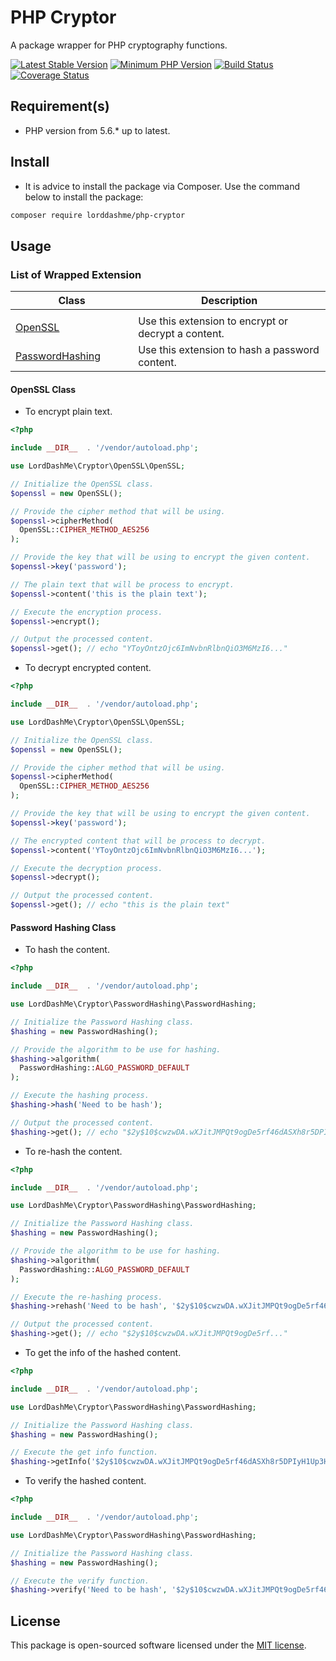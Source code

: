# PHP Cryptor

A package wrapper for PHP cryptography functions.

[![Latest Stable Version](https://img.shields.io/packagist/v/lorddashme/php-cryptor.svg?style=flat-square)](https://packagist.org/packages/lorddashme/php-cryptor) [![Minimum PHP Version](https://img.shields.io/badge/php-%3E%3D%205.6-8892BF.svg?style=flat-square)](https://php.net/) [![Build Status](https://img.shields.io/travis/LordDashMe/php-cryptor/master.svg?style=flat-square)](https://travis-ci.org/LordDashMe/php-cryptor) [![Coverage Status](https://img.shields.io/coveralls/LordDashMe/php-cryptor/master.svg?style=flat-square)](https://coveralls.io/github/LordDashMe/php-cryptor?branch=master)

## Requirement(s)

- PHP version from 5.6.* up to latest.

## Install

- It is advice to install the package via Composer. Use the command below to install the package:

```txt
composer require lorddashme/php-cryptor
```

## Usage

### List of Wrapped Extension

| Class | Description |
| ----- | ----------- |
| <img width="200" /> | <img width="300" /> |
| [OpenSSL](#openssl-class) | Use this extension to encrypt or decrypt a content. |
| [PasswordHashing](#password-hashing-class) | Use this extension to hash a password content. |

#### OpenSSL Class

- To encrypt plain text.

```php
<?php

include __DIR__  . '/vendor/autoload.php';

use LordDashMe\Cryptor\OpenSSL\OpenSSL;

// Initialize the OpenSSL class.
$openssl = new OpenSSL();

// Provide the cipher method that will be using.
$openssl->cipherMethod(
  OpenSSL::CIPHER_METHOD_AES256
);

// Provide the key that will be using to encrypt the given content.
$openssl->key('password');

// The plain text that will be process to encrypt.
$openssl->content('this is the plain text');

// Execute the encryption process.
$openssl->encrypt();

// Output the processed content.
$openssl->get(); // echo "YToyOntzOjc6ImNvbnRlbnQiO3M6MzI6..."
```

- To decrypt encrypted content.

```php
<?php

include __DIR__  . '/vendor/autoload.php';

use LordDashMe\Cryptor\OpenSSL\OpenSSL;

// Initialize the OpenSSL class.
$openssl = new OpenSSL();

// Provide the cipher method that will be using.
$openssl->cipherMethod(
  OpenSSL::CIPHER_METHOD_AES256
);

// Provide the key that will be using to encrypt the given content.
$openssl->key('password');

// The encrypted content that will be process to decrypt.
$openssl->content('YToyOntzOjc6ImNvbnRlbnQiO3M6MzI6...');

// Execute the decryption process.
$openssl->decrypt();

// Output the processed content.
$openssl->get(); // echo "this is the plain text"
```

#### Password Hashing Class

- To hash the content.

```php
<?php

include __DIR__  . '/vendor/autoload.php';

use LordDashMe\Cryptor\PasswordHashing\PasswordHashing;

// Initialize the Password Hashing class.
$hashing = new PasswordHashing();

// Provide the algorithm to be use for hashing.
$hashing->algorithm(
  PasswordHashing::ALGO_PASSWORD_DEFAULT
);

// Execute the hashing process.
$hashing->hash('Need to be hash');

// Output the processed content.
$hashing->get(); // echo "$2y$10$cwzwDA.wXJitJMPQt9ogDe5rf46dASXh8r5DPIyH1Up3HhhROcFti"
```

- To re-hash the content.

```php
<?php

include __DIR__  . '/vendor/autoload.php';

use LordDashMe\Cryptor\PasswordHashing\PasswordHashing;

// Initialize the Password Hashing class.
$hashing = new PasswordHashing();

// Provide the algorithm to be use for hashing.
$hashing->algorithm(
  PasswordHashing::ALGO_PASSWORD_DEFAULT
);

// Execute the re-hashing process.
$hashing->rehash('Need to be hash', '$2y$10$cwzwDA.wXJitJMPQt9ogDe5rf46dASXh8r5DPIyH1Up3HhhROcFti');

// Output the processed content.
$hashing->get(); // echo "$2y$10$cwzwDA.wXJitJMPQt9ogDe5rf..."
```

- To get the info of the hashed content.

```php
<?php

include __DIR__  . '/vendor/autoload.php';

use LordDashMe\Cryptor\PasswordHashing\PasswordHashing;

// Initialize the Password Hashing class.
$hashing = new PasswordHashing();

// Execute the get info function.
$hashing->getInfo('$2y$10$cwzwDA.wXJitJMPQt9ogDe5rf46dASXh8r5DPIyH1Up3HhhROcFti'); // return array(...)
```

- To verify the hashed content.

```php
<?php

include __DIR__  . '/vendor/autoload.php';

use LordDashMe\Cryptor\PasswordHashing\PasswordHashing;

// Initialize the Password Hashing class.
$hashing = new PasswordHashing();

// Execute the verify function.
$hashing->verify('Need to be hash', '$2y$10$cwzwDA.wXJitJMPQt9ogDe5rf46dASXh8r5DPIyH1Up3HhhROcFti'); // return boolean
```

## License

This package is open-sourced software licensed under the [MIT license](https://opensource.org/licenses/MIT).
